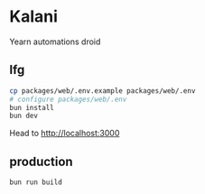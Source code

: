 # Kalani
Yearn automations droid

## lfg
```sh
cp packages/web/.env.example packages/web/.env
# configure packages/web/.env
bun install
bun dev
```
Head to [http://localhost:3000](http://localhost:3000)

## production
```sh
bun run build
```
